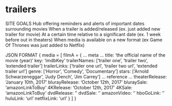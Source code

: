 # trailers

SITE GOALS
    Hub offering reminders and alerts of important dates surrounding movies
        When a trailer is added/released (ex. just added new trailer for movie)
        At a certain time relative to a significant date (ex. 1 week before out in theaters)
        When media is available on a new format (ex Game Of Thrones was just added to Netflix)

JSON FORMAT
{
    media = [
        filmA = {
            ... meta ...
            title: ‘the official name of the movie (year)’
            key: ‘imdbKey’
            trailerNames: [‘trailer one’, ‘trailer two’, ‘extended trailer’]
            trailerLinks: [‘trailer one url’, ‘trailer two url’, ‘extended trailer url’]
            genre: [‘Horror’, ’Comedy’, ’Documentary’]
            stars: [‘Arnold Schwarzeneggar’, ‘Judy Dench’, ‘Jim Carrey’]
            ... reference ...
            theaterRelease: ‘January 10th, 2017’
            blurayRelease: ‘October 12th, 2017’
            bluraySale: ‘amazonLinkToBuy’
            4KRelease: ‘October 12th, 2017’
            4KSale: ‘amazonLinkToBuy’
            dvdRelease: ‘’
            dvdSale: ‘’
            amazonVideo: ‘’
            hboGoLink: ‘’
            huluLink: ‘url’
            netflixLink: ‘url’
        }
    ]
}

